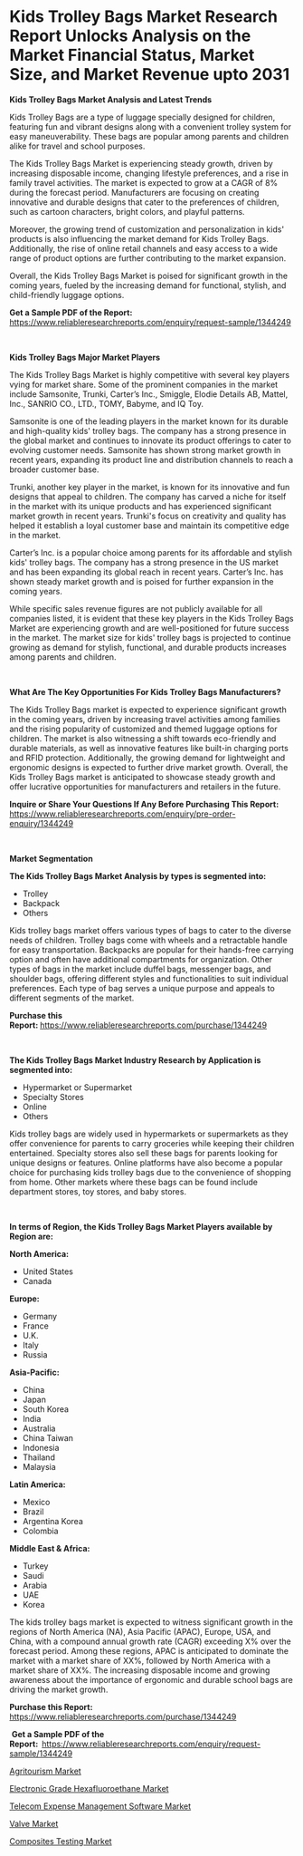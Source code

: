 <p><h1>Kids Trolley Bags Market Research Report Unlocks Analysis on the Market Financial Status, Market Size, and Market Revenue upto 2031</h1></p><p><strong>Kids Trolley Bags Market Analysis and Latest Trends</strong></p>
<p><p>Kids Trolley Bags are a type of luggage specially designed for children, featuring fun and vibrant designs along with a convenient trolley system for easy maneuverability. These bags are popular among parents and children alike for travel and school purposes.</p><p>The Kids Trolley Bags Market is experiencing steady growth, driven by increasing disposable income, changing lifestyle preferences, and a rise in family travel activities. The market is expected to grow at a CAGR of 8% during the forecast period. Manufacturers are focusing on creating innovative and durable designs that cater to the preferences of children, such as cartoon characters, bright colors, and playful patterns. </p><p>Moreover, the growing trend of customization and personalization in kids' products is also influencing the market demand for Kids Trolley Bags. Additionally, the rise of online retail channels and easy access to a wide range of product options are further contributing to the market expansion.</p><p>Overall, the Kids Trolley Bags Market is poised for significant growth in the coming years, fueled by the increasing demand for functional, stylish, and child-friendly luggage options.</p></p>
<p><strong>Get a Sample PDF of the Report:&nbsp;</strong> <a href="https://www.reliableresearchreports.com/enquiry/request-sample/1344249">https://www.reliableresearchreports.com/enquiry/request-sample/1344249</a></p>
<p>&nbsp;</p>
<p><strong>Kids Trolley Bags Major Market Players</strong></p>
<p><p>The Kids Trolley Bags Market is highly competitive with several key players vying for market share. Some of the prominent companies in the market include Samsonite, Trunki, Carter’s Inc., Smiggle, Elodie Details AB, Mattel, Inc., SANRIO CO., LTD., TOMY, Babyme, and IQ Toy.</p><p>Samsonite is one of the leading players in the market known for its durable and high-quality kids' trolley bags. The company has a strong presence in the global market and continues to innovate its product offerings to cater to evolving customer needs. Samsonite has shown strong market growth in recent years, expanding its product line and distribution channels to reach a broader customer base.</p><p>Trunki, another key player in the market, is known for its innovative and fun designs that appeal to children. The company has carved a niche for itself in the market with its unique products and has experienced significant market growth in recent years. Trunki's focus on creativity and quality has helped it establish a loyal customer base and maintain its competitive edge in the market.</p><p>Carter’s Inc. is a popular choice among parents for its affordable and stylish kids' trolley bags. The company has a strong presence in the US market and has been expanding its global reach in recent years. Carter’s Inc. has shown steady market growth and is poised for further expansion in the coming years.</p><p>While specific sales revenue figures are not publicly available for all companies listed, it is evident that these key players in the Kids Trolley Bags Market are experiencing growth and are well-positioned for future success in the market. The market size for kids' trolley bags is projected to continue growing as demand for stylish, functional, and durable products increases among parents and children.</p></p>
<p>&nbsp;</p>
<p><strong>What Are The Key Opportunities For Kids Trolley Bags Manufacturers?</strong></p>
<p><p>The Kids Trolley Bags market is expected to experience significant growth in the coming years, driven by increasing travel activities among families and the rising popularity of customized and themed luggage options for children. The market is also witnessing a shift towards eco-friendly and durable materials, as well as innovative features like built-in charging ports and RFID protection. Additionally, the growing demand for lightweight and ergonomic designs is expected to further drive market growth. Overall, the Kids Trolley Bags market is anticipated to showcase steady growth and offer lucrative opportunities for manufacturers and retailers in the future.</p></p>
<p><strong>Inquire or Share Your Questions If Any Before Purchasing This Report:</strong> <a href="https://www.reliableresearchreports.com/enquiry/pre-order-enquiry/1344249">https://www.reliableresearchreports.com/enquiry/pre-order-enquiry/1344249</a></p>
<p>&nbsp;</p>
<p><strong>Market Segmentation</strong></p>
<p><strong>The Kids Trolley Bags Market Analysis by types is segmented into:</strong></p>
<p><ul><li>Trolley</li><li>Backpack</li><li>Others</li></ul></p>
<p><p>Kids trolley bags market offers various types of bags to cater to the diverse needs of children. Trolley bags come with wheels and a retractable handle for easy transportation. Backpacks are popular for their hands-free carrying option and often have additional compartments for organization. Other types of bags in the market include duffel bags, messenger bags, and shoulder bags, offering different styles and functionalities to suit individual preferences. Each type of bag serves a unique purpose and appeals to different segments of the market.</p></p>
<p><strong>Purchase this Report:&nbsp;</strong><a href="https://www.reliableresearchreports.com/purchase/1344249">https://www.reliableresearchreports.com/purchase/1344249</a></p>
<p>&nbsp;</p>
<p><strong>The Kids Trolley Bags Market Industry Research by Application is segmented into:</strong></p>
<p><ul><li>Hypermarket or Supermarket</li><li>Specialty Stores</li><li>Online</li><li>Others</li></ul></p>
<p><p>Kids trolley bags are widely used in hypermarkets or supermarkets as they offer convenience for parents to carry groceries while keeping their children entertained. Specialty stores also sell these bags for parents looking for unique designs or features. Online platforms have also become a popular choice for purchasing kids trolley bags due to the convenience of shopping from home. Other markets where these bags can be found include department stores, toy stores, and baby stores.</p></p>
<p>&nbsp;</p>
<p><strong>In terms of Region, the Kids Trolley Bags Market Players available by Region are:</strong></p>
<p>
    <p> <strong> North America: </strong>
        <ul>
            <li>United States</li>
            <li>Canada</li>
        </ul>
        </p> 
    <p> <strong> Europe: </strong>
        <ul>
            <li>Germany</li>
            <li>France</li>
            <li>U.K.</li>
            <li>Italy</li>
            <li>Russia</li>
        </ul>
        </p> 
    <p> <strong> Asia-Pacific: </strong>
        <ul>
            <li>China</li>
            <li>Japan</li>
            <li>South Korea</li>
            <li>India</li>
            <li>Australia</li>
            <li>China Taiwan</li>
            <li>Indonesia</li>
            <li>Thailand</li>
            <li>Malaysia</li>
        </ul>
        </p> 
    <p> <strong> Latin America: </strong>
        <ul>
            <li>Mexico</li>
            <li>Brazil</li>
            <li>Argentina Korea</li>
            <li>Colombia</li>
        </ul>
        </p> 
    <p> <strong> Middle East & Africa: </strong>
        <ul>
            <li>Turkey</li>
            <li>Saudi</li>
            <li>Arabia</li>
            <li>UAE</li>
            <li>Korea</li>
        </ul>
    </p>
    </p>
<p><p>The kids trolley bags market is expected to witness significant growth in the regions of North America (NA), Asia Pacific (APAC), Europe, USA, and China, with a compound annual growth rate (CAGR) exceeding X% over the forecast period. Among these regions, APAC is anticipated to dominate the market with a market share of XX%, followed by North America with a market share of XX%. The increasing disposable income and growing awareness about the importance of ergonomic and durable school bags are driving the market growth.</p></p>
<p><strong>Purchase this Report: </strong><a href="https://www.reliableresearchreports.com/purchase/1344249">https://www.reliableresearchreports.com/purchase/1344249</a></p>
<p>&nbsp;<strong>Get a Sample PDF of the Report:&nbsp;&nbsp;</strong><a href="https://www.reliableresearchreports.com/enquiry/request-sample/1344249">https://www.reliableresearchreports.com/enquiry/request-sample/1344249</a></p>
<p><strong></strong></p>
<p><p><a href="https://medium.com/@elzaziemann1943/agritourism-nbsp-market-focuses-on-market-share-size-and-projected-forecast-till-2031-9bdd4235701b">Agritourism Market</a></p><p><a href="https://github.com/julyju69/Market-Research-Report-List-2/blob/main/electronic-grade-hexafluoroethane-market.md">Electronic Grade Hexafluoroethane Market</a></p><p><a href="https://medium.com/@vallieemard78/telecom-expense-management-software-market-size-cagr-trends-2024-2030-e89bbfa59e50">Telecom Expense Management Software Market</a></p><p><a href="https://medium.com/@vallieemard78/valve-market-trends-forecast-and-competitive-analysis-to-2031-15539d6e1bf6">Valve Market</a></p><p><a href="https://medium.com/@elzaziemann1943/composites-testing-market-exploring-market-share-market-trends-and-future-growth-894400e067d6">Composites Testing Market</a></p></p>
